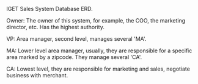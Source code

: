 IGET Sales System Database ERD.

Owner: The owner of this system, for example, the COO, the marketing director, etc. Has the highest authority. 

VP: Area manager, second level, manages several 'MA'. 

MA: Lower level area manager, usually, they are responsible for a specific area marked by a zipcode. 
    They manage several 'CA'.
    
CA: Lowest level, they are responsible for marketing and sales, negotiate business with merchant.      